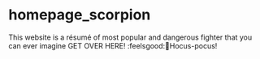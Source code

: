 # homepage_scorpion
This website is a résumé of most popular and dangerous fighter that you can ever imagine
GET OVER HERE! :feelsgood:🧙Hocus-pocus!
